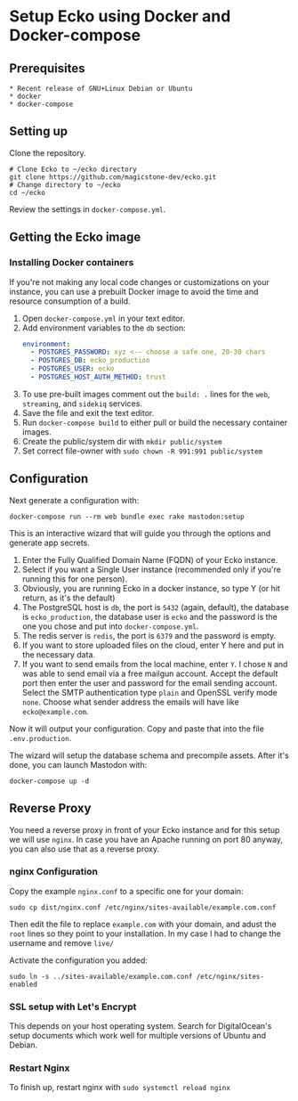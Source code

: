 # Setup Ecko using Docker and Docker-compose

## Prerequisites

    * Recent release of GNU+Linux Debian or Ubuntu
    * docker
    * docker-compose

## Setting up

Clone the repository.
    
    # Clone Ecko to ~/ecko directory
    git clone https://github.com/magicstone-dev/ecko.git
    # Change directory to ~/ecko
    cd ~/ecko
    
Review the settings in `docker-compose.yml`.

## Getting the Ecko image

### Installing Docker containers

If you're not making any local code changes or customizations on your instance, you can use a prebuilt Docker image to avoid the time and resource consumption of a build.

1. Open `docker-compose.yml` in your text editor.
2. Add environment variables to the `db` section: 
    ```yaml
    environment:
      - POSTGRES_PASSWORD: xyz <-- choose a safe one, 20-30 chars
      - POSTGRES_DB: ecko_production
      - POSTGRES_USER: ecko
      - POSTGRES_HOST_AUTH_METHOD: trust
    ``` 
3. To use pre-built images comment out the `build: .` lines for the `web`, `streaming`, and `sidekiq` services.
4. Save the file and exit the text editor.
5. Run `docker-compose build` to either pull or build the necessary container images.
6. Create the public/system dir with `mkdir public/system`
7. Set correct file-owner with `sudo chown -R 991:991 public/system`

## Configuration

Next generate a configuration with:

    docker-compose run --rm web bundle exec rake mastodon:setup

This is an interactive wizard that will guide you through the options and generate app secrets. 

  1. Enter the Fully Qualified Domain Name (FQDN) of your Ecko instance.
  2. Select if you want a Single User instance (recommended only if you're running this for one person).
  3. Obviously, you are running Ecko in a docker instance, so type Y (or hit return, as it's the default)
  4. The PostgreSQL host is `db`, the port is `5432` (again, default), the database is `ecko_production`, the database user is `ecko` and the password is the one you chose and put into `docker-compose.yml`.
  5. The redis server is `redis`, the port is `6379` and the password is empty. 
  6. If you want to store uploaded files on the cloud, enter Y here and put in the necessary data.
  7. If you want to send emails from the local machine, enter `Y`. I chose `N` and was able to send email via a free mailgun account. Accept the default port then enter the user and password for the email sending account. Select the SMTP authentication type `plain` and OpenSSL verify mode `none`. Choose what sender address the emails will have like `ecko@example.com`. 

Now it will output your configuration. Copy and paste that into the file `.env.production`.

The wizard will setup the database schema and precompile assets. After it's done, you can launch Mastodon with:

    docker-compose up -d

## Reverse Proxy
You need a reverse proxy in front of your Ecko instance and for this setup we will use `nginx`.
In case you have an Apache running on port 80 anyway, you can also use that as a reverse proxy.

### nginx Configuration

Copy the example `nginx.conf` to a specific one for your domain:

`sudo cp dist/nginx.conf /etc/nginx/sites-available/example.com.conf`

Then edit the file to replace `example.com` with your domain, and adust the `root` lines so they point to your installation. In my case I had to change the username and remove `live/`

Activate the configuration you added:

`sudo ln -s ../sites-available/example.com.conf /etc/nginx/sites-enabled`

### SSL setup with Let's Encrypt

This depends on your host operating system. Search for DigitalOcean's setup documents which work well for multiple versions of Ubuntu and Debian.

### Restart Nginx

To finish up, restart nginx with `sudo systemctl reload nginx`
